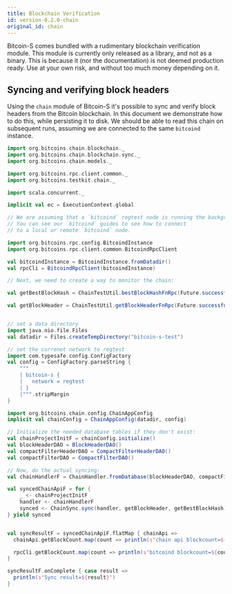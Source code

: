 ```yaml
---
title: Blockchain Verification
id: version-0.2.0-chain
original_id: chain
---
```


Bitcoin-S comes bundled with a rudimentary blockchain verification
module. This module is currently only released as a library, and not as a binary.
This is because it (nor the documentation) is not deemed production
ready. Use at your own risk, and without too much money depending on it.

## Syncing and verifying block headers

Using the `chain` module of Bitcoin-S it's possible to
sync and verify block headers from the Bitcoin blockchain. In this document
we demonstrate how to do this, while persisting it to disk. We should be
able to read this chain on subsequent runs, assuming we are connected
to the same `bitcoind` instance.

```scala
import org.bitcoins.chain.blockchain._
import org.bitcoins.chain.blockchain.sync._
import org.bitcoins.chain.models._

import org.bitcoins.rpc.client.common._
import org.bitcoins.testkit.chain._

import scala.concurrent._

implicit val ec = ExecutionContext.global

// We are assuming that a `bitcoind` regtest node is running the background.
// You can see our `bitcoind` guides to see how to connect
// to a local or remote `bitcoind` node.

import org.bitcoins.rpc.config.BitcoindInstance
import org.bitcoins.rpc.client.common.BitcoindRpcClient

val bitcoindInstance = BitcoindInstance.fromDatadir()
val rpcCli = BitcoindRpcClient(bitcoindInstance)

// Next, we need to create a way to monitor the chain:

val getBestBlockHash = ChainTestUtil.bestBlockHashFnRpc(Future.successful(rpcCli))

val getBlockHeader = ChainTestUtil.getBlockHeaderFnRpc(Future.successful(rpcCli))


// set a data directory
import java.nio.file.Files
val datadir = Files.createTempDirectory("bitcoin-s-test")

// set the currenet network to regtest
import com.typesafe.config.ConfigFactory
val config = ConfigFactory.parseString {
    """
    | bitcoin-s {
    |   network = regtest
    | }
    |""".stripMargin
}

import org.bitcoins.chain.config.ChainAppConfig
implicit val chainConfig = ChainAppConfig(datadir, config)

// Initialize the needed database tables if they don't exist:
val chainProjectInitF = chainConfig.initialize()
val blockHeaderDAO = BlockHeaderDAO()
val compactFilterHeaderDAO = CompactFilterHeaderDAO()
val compactFilterDAO = CompactFilterDAO()

// Now, do the actual syncing:
val chainHandlerF = ChainHandler.fromDatabase(blockHeaderDAO, compactFilterHeaderDAO, compactFilterDAO)

val syncedChainApiF = for {
    _ <- chainProjectInitF
    handler <- chainHandlerF
    synced <- ChainSync.sync(handler, getBlockHeader, getBestBlockHash)
} yield synced


val syncResultF = syncedChainApiF.flatMap { chainApi =>
  chainApi.getBlockCount.map(count => println(s"chain api blockcount=${count}"))

  rpcCli.getBlockCount.map(count => println(s"bitcoind blockcount=${count}"))
}

syncResultF.onComplete { case result =>
  println(s"Sync result=${result}")
}
```
